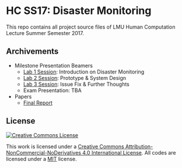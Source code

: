 # HC SS17: Disaster Monitoring

This repo contains all project source files of LMU Human Computation Lecture Summer Semester 2017.

## Archivements

- Milestone Presentation Beamers
  - [Lab 1 Session](beamers/lab1.pdf): Introduction on Disaster Monitoring
  - [Lab 2 Session](beamers/lab2.pdf): Prototype & System Design
  - [Lab 3 Session](beamers/lab3.pdf): Issue Fix & Further Thoughts
  - Exam Presentation: TBA
- Papers
  - [Final Report](report/hc_final_project_report_team_Hotpot.pdf)

## License

<a rel="license" href="http://creativecommons.org/licenses/by-nc-nd/4.0/"><img alt="Creative Commons License" src="https://i.creativecommons.org/l/by-nc-nd/4.0/88x31.png" /></a>

This work is licensed under a <a rel="license" href="http://creativecommons.org/licenses/by-nc-nd/4.0/">Creative Commons Attribution-NonCommercial-NoDerivatives 4.0 International License</a>. All codes are licensed under a [MIT](LICENSE) license.

